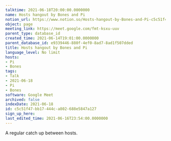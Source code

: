 ```yaml
---
talktime: 2021-06-18T20:00:00.0000000
name: Hosts hangout by Bones and Pi
notion_url: https://www.notion.so/Hosts-hangout-by-Bones-and-Pi-c5c51f47bb17444ca802688e5847a127
object: page
meeting_link: https://meet.google.com/fmt-ksxu-uuv
parent_type: database_id
created_time: 2021-06-14T19:01:00.0000000
parent_database_id: e9339446-880f-4ef0-8ad7-8ad1f507dded
title: Hosts hangout by Bones and Pi
language_level: No limit
hosts:
- Pi
- Bones
tags:
- Talk
- 2021-06-18
- Pi
- Bones
software: Google Meet
archived: false
indexDate: 2021-06-18
id: c5c51f47-bb17-444c-a802-688e5847a127
sign_up_here: 
last_edited_time: 2021-06-16T23:54:00.0000000
---
```


A regular catch up between hosts.


